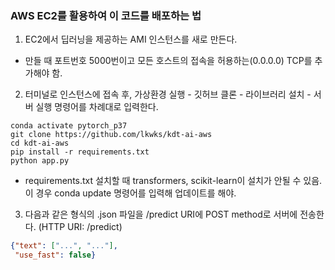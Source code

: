 ### AWS EC2를 활용하여 이 코드를 배포하는 법

1. EC2에서 딥러닝을 제공하는 AMI 인스턴스를 새로 만든다.

- 만들 때 포트번호 5000번이고 모든 호스트의 접속을 허용하는(0.0.0.0) TCP를 추가해야 함.


2. 터미널로 인스턴스에 접속 후, 가상환경 실행 - 깃허브 클론 - 라이브러리 설치 - 서버 실행 명령어를 차례대로 입력한다.

```
conda activate pytorch_p37
git clone https://github.com/lkwks/kdt-ai-aws
cd kdt-ai-aws
pip install -r requirements.txt
python app.py
```

- requirements.txt 설치할 때 transformers, scikit-learn이 설치가 안될 수 있음. 이 경우 conda update 명령어를 입력해 업데이트를 해야.

3. 다음과 같은 형식의 .json 파일을 /predict URI에 POST method로 서버에 전송한다. (HTTP URI: /predict)

```json
{"text": ["...", "..."],
 "use_fast": false}
```
